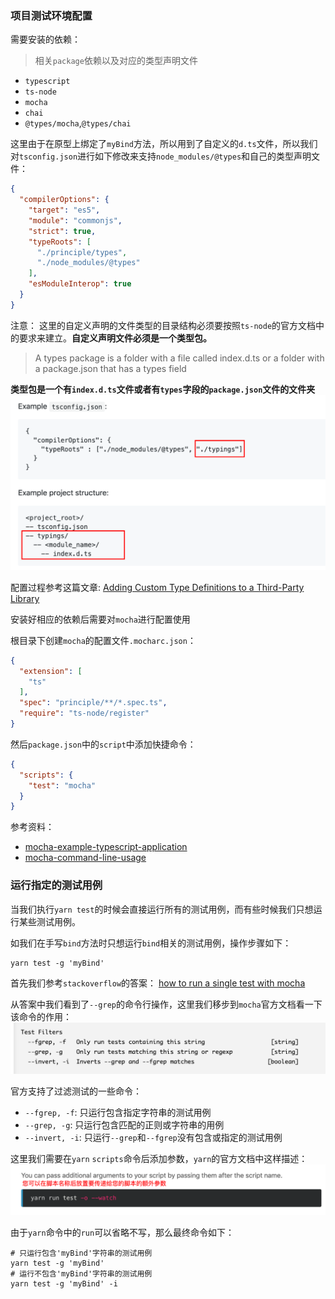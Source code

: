 ### 项目测试环境配置

需要安装的依赖：
> 相关`package`依赖以及对应的类型声明文件  
* `typescript`
* `ts-node`
* `mocha`
* `chai`
* `@types/mocha`,`@types/chai`

这里由于在原型上绑定了`myBind`方法，所以用到了自定义的`d.ts`文件，所以我们对`tsconfig.json`进行如下修改来支持`node_modules/@types`和自己的类型声明文件：  
```json
{
  "compilerOptions": {
    "target": "es5",
    "module": "commonjs",
    "strict": true,
    "typeRoots": [
      "./principle/types",
      "./node_modules/@types"
    ],
    "esModuleInterop": true
  }
}
```

注意： 这里的自定义声明的文件类型的目录结构必须要按照`ts-node`的官方文档中的要求来建立。**自定义声明文件必须是一个类型包。**
> A types package is a folder with a file called index.d.ts or a folder with a package.json that has a types field
  
**类型包是一个有`index.d.ts`文件或者有`types`字段的`package.json`文件的文件夹**
![](https://raw.githubusercontent.com/wangkaiwd/drawing-bed/master/ts-node-typeRoots.png)

配置过程参考这篇文章: [Adding Custom Type Definitions to a Third-Party Library](https://www.detroitlabs.com/blog/2018/02/28/adding-custom-type-definitions-to-a-third-party-library/)

安装好相应的依赖后需要对`mocha`进行配置使用

根目录下创建`mocha`的配置文件`.mocharc.json`：  
```json
{
  "extension": [
    "ts"
  ],
  "spec": "principle/**/*.spec.ts",
  "require": "ts-node/register"
}
```

然后`package.json`中的`script`中添加快捷命令：  
```json
{
  "scripts": {
    "test": "mocha"
  }
}
```

参考资料： 
* [mocha-example-typescript-application](https://github.com/mochajs/mocha-examples/blob/master/typescript/README.md)
* [mocha-command-line-usage](https://mochajs.org/#command-line-usage)

### 运行指定的测试用例
当我们执行`yarn test`的时候会直接运行所有的测试用例，而有些时候我们只想运行某些测试用例。

如我们在手写`bind`方法时只想运行`bind`相关的测试用例，操作步骤如下：  
```shell script
yarn test -g 'myBind'
```

首先我们参考`stackoverflow`的答案： [how to run a single test with mocha](https://stackoverflow.com/questions/10832031/how-to-run-a-single-test-with-mocha)

从答案中我们看到了`--grep`的命令行操作，这里我们移步到`mocha`官方文档看一下该命令的作用：  
![](https://raw.githubusercontent.com/wangkaiwd/drawing-bed/master/mocha-test-filter.png)

官方支持了过滤测试的一些命令：  
* `--fgrep, -f`: 只运行包含指定字符串的测试用例
* `--grep, -g`: 只运行包含匹配的正则或字符串的用例
* `--invert, -i`: 只运行`--grep`和`--fgrep`没有包含或指定的测试用例

这里我们需要在`yarn` `scripts`命令后添加参数，`yarn`的官方文档中这样描述：  
![](https://raw.githubusercontent.com/wangkaiwd/drawing-bed/master/yarn-scripts-params.png)

由于`yarn`命令中的`run`可以省略不写，那么最终命令如下：  
```shell script
# 只运行包含'myBind'字符串的测试用例
yarn test -g 'myBind'
# 运行不包含'myBind'字符串的测试用例
yarn test -g 'myBind' -i
```
